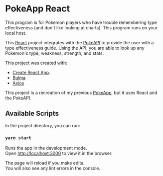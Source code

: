 # PokeApp React

This program is for Pokemon players who have trouble remembering type effectiveness (and don't like looking at charts). This program runs on your local host.

This [React](https://reactjs.org/) project integrates with the [PokeAPI](https://pokeapi.co/) to provide the user with a type effectiveness guide. Using the API, you are able to look up any Pokemon's type, weakness, strength, and stats.  

This project was created with:

- [Create React App](https://github.com/facebook/create-react-app).
- [Bulma](https://bulma.io/)
- [Axios](https://axios-http.com/)

This project is a recreation of my previous [PokeApp](https://github.com/junie-stigdon/pokeapp), but it uses React and the PokeAPI. 

## Available Scripts

In the project directory, you can run:

### `yarn start`

Runs the app in the development mode.\
Open [http://localhost:3000](http://localhost:3000) to view it in the browser.

The page will reload if you make edits.\
You will also see any lint errors in the console.
